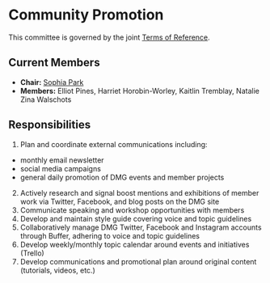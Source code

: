 # Community Promotion

This committee is governed by the joint [Terms of Reference](/committees/terms-of-reference.md).

## Current Members

* **Chair:** [Sophia Park](mailto:sophia@dmg.to)
* **Members:** Elliot Pines, Harriet Horobin-Worley, Kaitlin Tremblay, Natalie Zina Walschots


## Responsibilities

1. Plan and coordinate external communications including:
 * monthly email newsletter
 * social media campaigns
 * general daily promotion of DMG events and member projects
2. Actively research and signal boost mentions and exhibitions of member work via Twitter, Facebook, and blog posts on the DMG site
3. Communicate speaking and workshop opportunities with members
4. Develop and maintain style guide covering voice and topic guidelines
5. Collaboratively manage DMG Twitter, Facebook and Instagram accounts through Buffer, adhering to voice and topic guidelines
6. Develop weekly/monthly topic calendar around events and initiatives (Trello)
7. Develop communications and promotional plan around original content (tutorials, videos, etc.)